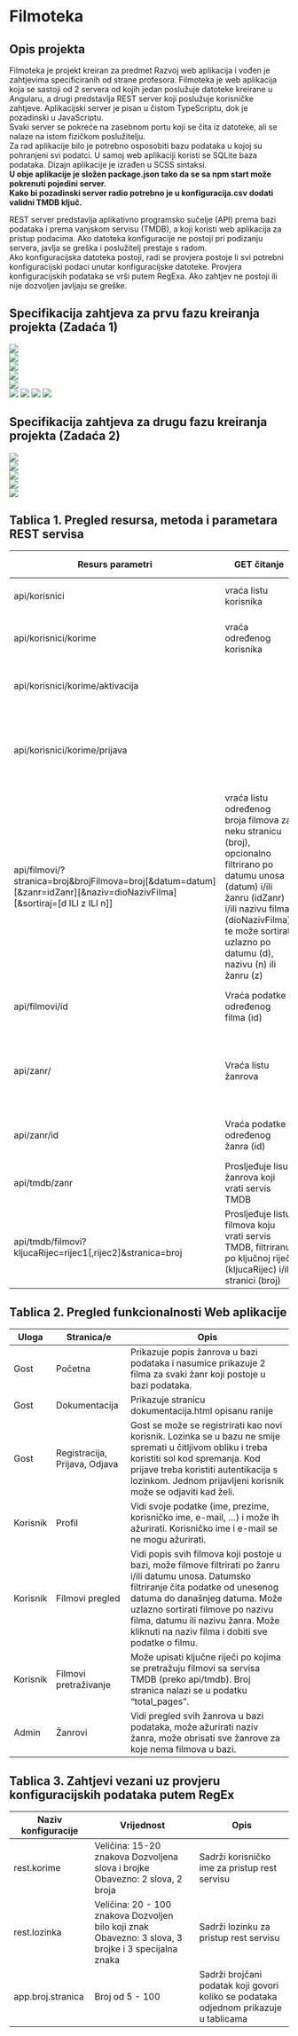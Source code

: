 # Filmoteka

## Opis projekta
Filmoteka je projekt kreiran za predmet Razvoj web aplikacija i vođen je zahtjevima specificiranih od strane profesora.
Filmoteka je web aplikacija koja se sastoji od 2 servera od kojih jedan poslužuje datoteke kreirane u Angularu, a drugi predstavlja REST server koji poslužuje korisničke zahtjeve. Aplikacijski server je pisan u čistom TypeScriptu, dok je pozadinski u JavaScriptu.  
Svaki server se pokreće na zasebnom portu koji se čita iz datoteke, ali se nalaze na istom fizičkom poslužitelju.  
Za rad aplikacije bilo je potrebno osposobiti bazu podataka u kojoj su pohranjeni svi podatci.
U samoj web aplikaciji koristi se SQLite baza podataka.
Dizajn aplikacije je izrađen u SCSS sintaksi.  
**U obje aplikacije je složen package.json tako da se sa npm start može pokrenuti pojedini server.**  
**Kako bi pozadinski server radio potrebno je u konfiguracija.csv dodati validni TMDB ključ.**  

REST server predstavlja aplikativno programsko sučelje (API) prema bazi podataka i prema vanjskom servisu (TMDB), a koji koristi web aplikacija za pristup podacima.
Ako datoteka konfiguracije ne postoji pri podizanju servera, javlja se greška i poslužitelj prestaje s radom.   
Ako konfiguracijska datoteka postoji, radi se provjera postoje li svi potrebni konfiguracijski podaci unutar konfiguracijske datoteke.
Provjera konfiguracijskih podataka se vrši putem RegExa. Ako zahtjev ne postoji ili nije dozvoljen javljaju se greške.  

## Specifikacija zahtjeva za prvu fazu kreiranja projekta (Zadaća 1)
![](https://github.com/sarbutina20/RWA/blob/master/Documentation/RWA%20-%20Zada%C4%87a%201%20(1)/RWA%20-%20Zada%C4%87a%201%20(1)-1.png)  
![](https://github.com/sarbutina20/RWA/blob/master/Documentation/RWA%20-%20Zada%C4%87a%201%20(1)/RWA%20-%20Zada%C4%87a%201%20(1)-2.png)  
![](https://github.com/sarbutina20/RWA/blob/master/Documentation/RWA%20-%20Zada%C4%87a%201%20(1)/RWA%20-%20Zada%C4%87a%201%20(1)-3.png)  
![](https://github.com/sarbutina20/RWA/blob/master/Documentation/RWA%20-%20Zada%C4%87a%201%20(1)/RWA%20-%20Zada%C4%87a%201%20(1)-4.png)  
![](https://github.com/sarbutina20/RWA/blob/master/Documentation/RWA%20-%20Zada%C4%87a%201%20(1)/RWA%20-%20Zada%C4%87a%201%20(1)-5.png)  
![](https://github.com/sarbutina20/RWA/blob/master/Documentation/RWA%20-%20Zada%C4%87a%201%20(1)/RWA%20-%20Zada%C4%87a%201%20(1)-6.png)
![](https://github.com/sarbutina20/RWA/blob/master/Documentation/RWA%20-%20Zada%C4%87a%201%20(1)/RWA%20-%20Zada%C4%87a%201%20(1)-7.png)
![](https://github.com/sarbutina20/RWA/blob/master/Documentation/RWA%20-%20Zada%C4%87a%201%20(1)/RWA%20-%20Zada%C4%87a%201%20(1)-8.png)
![](https://github.com/sarbutina20/RWA/blob/master/Documentation/RWA%20-%20Zada%C4%87a%201%20(1)/RWA%20-%20Zada%C4%87a%201%20(1)-9.png)

## Specifikacija zahtjeva za drugu fazu kreiranja projekta (Zadaća 2)  
![](https://github.com/sarbutina20/RWA/blob/master/Documentation/RWA%20-%20Zada%C4%87a%202%20(1)/RWA%20-%20Zada%C4%87a%202%20(1)-1.png)  
![](https://github.com/sarbutina20/RWA/blob/master/Documentation/RWA%20-%20Zada%C4%87a%202%20(1)/RWA%20-%20Zada%C4%87a%202%20(1)-2.png)  
![](https://github.com/sarbutina20/RWA/blob/master/Documentation/RWA%20-%20Zada%C4%87a%202%20(1)/RWA%20-%20Zada%C4%87a%202%20(1)-3.png)  
![](https://github.com/sarbutina20/RWA/blob/master/Documentation/RWA%20-%20Zada%C4%87a%202%20(1)/RWA%20-%20Zada%C4%87a%202%20(1)-4.png)  
![](https://github.com/sarbutina20/RWA/blob/master/Documentation/RWA%20-%20Zada%C4%87a%202%20(1)/RWA%20-%20Zada%C4%87a%202%20(1)-5.png)  


## Tablica 1. Pregled resursa, metoda i parametara REST servisa
| Resurs parametri | GET čitanje | POST kreiranje | PUT ažuriranje | DELETE brisanje
| --- | --- | --- | --- | --- |
| api/korisnici | vraća listu korisnika | kreira novog korisnika | | | Odrađeno sve |
| api/korisnici/korime | vraća određenog korisnika | “metoda nije dopuštena” (405)" | Ažurira određenog korisnika | 
| api/korisnici/korime/aktivacija | | “metoda nije dopuštena “ (405) | Aktivira novog korisnika | 
| api/korisnici/korime/prijava | | Provjerava podatke prijave i vraća je li korisnik uspješno prijavljen | | 
| api/filmovi/?stranica=broj&brojFilmova=broj[&datum=datum][&zanr=idZanr][&naziv=dioNazivFilma][&sortiraj=[d ILI z ILI n]] | vraća listu određenog broja filmova za neku stranicu (broj), opcionalno filtrirano po datumu unosa (datum) i/ili žanru (idZanr) i/ili nazivu filma (dioNazivFilma), te može sortirati uzlazno po datumu (d), nazivu (n) ili žanru (z) | Uz dobivene podatke čita sve podatke o filmu s vanjskog servisa i dodaje novi film | |
| api/filmovi/id | Vraća podatke određenog filma (id) | “metoda nije dopuštena” (405) | Ažurira podatke određenog filma | Briše određeni film 
| api/zanr/ | Vraća listu žanrova | Dodaje novi žanr | | Briše sve žanrove za koje ne postoji film.
| api/zanr/id | Vraća podatke određenog žanra (id) | “metoda nije dopuštena” (405) | Ažurira postojeći žanr | Briše određeni žanr|
| api/tmdb/zanr | Prosljeđuje lisu žanrova koji vrati servis TMDB | | | 
| api/tmdb/filmovi?kljucaRijec=rijec1[,rijec2]&stranica=broj | Prosljeđuje listu filmova koju vrati servis TMDB, filtriranu po ključnoj riječi (kljucaRijec) i/ili stranici (broj) | | | 

## Tablica 2. Pregled funkcionalnosti Web aplikacije
| Uloga    | Stranica/e                     | Opis                                                                                         |
| -------- | ------------------------------ | -------------------------------------------------------------------------------------------- |
| Gost     | Početna                        | Prikazuje popis žanrova u bazi podataka i nasumice prikazuje 2 filma za svaki žanr koji postoje u bazi podataka.              |
| Gost     | Dokumentacija                  | Prikazuje stranicu dokumentacija.html opisanu ranije                                         |               
| Gost     | Registracija, Prijava, Odjava  | Gost se može se registrirati kao novi korisnik. Lozinka se u bazu ne smije spremati u čitljivom obliku i treba koristiti sol kod spremanja. Kod prijave treba koristiti autentikacija s lozinkom. Jednom prijavljeni korisnik može se odjaviti kad želi.              |               
| Korisnik | Profil                         | Vidi svoje podatke (ime, prezime, korisničko ime, e-mail, …) i može ih ažurirati. Korisničko ime i e-mail se ne mogu ažurirati.  |  
| Korisnik | Filmovi pregled                | Vidi popis svih filmova koji postoje u bazi, može filmove filtrirati po žanru i/ili datumu unosa. Datumsko filtriranje čita podatke od unesenog datuma do današnjeg datuma. Može uzlazno sortirati filmove po nazivu filma, datumu ili nazivu žanra. Može kliknuti na naziv filma i dobiti sve podatke o filmu.          |                    |
| Korisnik | Filmovi pretraživanje          | Može upisati ključne riječi po kojima se pretražuju filmovi sa servisa TMDB (preko api/tmdb). Broj stranica nalazi se u podatku “total_pages”.             |
|    Admin      |     Žanrovi                           |    Vidi pregled svih žanrova u bazi podataka, može ažurirati naziv žanra, može obrisati sve žanrove za koje nema filmova u bazi.       |   

## Tablica 3. Zahtjevi vezani uz provjeru konfiguracijskih podataka putem RegEx
| Naziv konfiguracije    | Vrijednost                     | Opis                                                                                         |
| -------- | ------------------------------ | -------------------------------------------------------------------------------------------- |
| rest.korime     | Veličina: 15-20 znakova Dozvoljena slova i brojke Obavezno: 2 slova, 2 broja                        | Sadrži korisničko ime za pristup rest servisu |
| rest.lozinka     | Veličina: 20 - 100 znakova Dozvoljen bilo koji znak Obavezno: 3 slova, 3 brojke i 3 specijalna znaka                  | Sadrži lozinku za pristup rest servisu   |               
| app.broj.stranica      | Broj od 5 - 100  |Sadrži brojčani podatak koji govori koliko se podataka odjednom prikazuje u tablicama      |           
